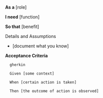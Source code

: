 **As a** [role]

**I need** [function]

**So that** [benefit]

Details and Assumptions

  * [document what you know]
 
**Acceptance Criteria**

      gherkin 
      
      Given [some context]
      
      When [certain action is taken]
      
      Then [the outcome of action is observed]
  
